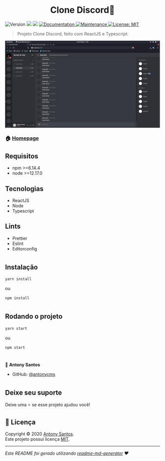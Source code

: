 <h1 align="center">Clone Discord👋</h1>
<p>
  <img alt="Version" src="https://img.shields.io/badge/version-1.0.0-blue.svg?cacheSeconds=2592000" />
  <img src="https://img.shields.io/badge/npm-%3E%3D6.14.4-blue.svg" />
  <img src="https://img.shields.io/badge/node-%3E%3D12.17.0-blue.svg" />
  <a href="https://github.com/antonycms/clone-discord#readme" target="_blank">
    <img alt="Documentation" src="https://img.shields.io/badge/documentation-yes-brightgreen.svg" />
  </a>
  <a href="https://github.com/antonycms/clone-discord/graphs/commit-activity" target="_blank">
    <img alt="Maintenance" src="https://img.shields.io/badge/Maintained%3F-yes-green.svg" />
  </a>
  <a href="https://github.com/antonycms/clone-discord/blob/master/LICENSE" target="_blank">
    <img alt="License: MIT" src="https://img.shields.io/github/license/antonycms/clone-discord" />
  </a>
</p>

> Projeto Clone Discord, feito com ReactJS e Typescript.

<img  align="center" src="./assets/print.png"/>

### 🏠 [Homepage](https://github.com/antonycms/techno)

## Requisitos

- npm >=6.14.4
- node >=12.17.0

## Tecnologias
- ReactJS
- Node
- Typescript

## Lints
- Prettier
- Eslint
- Editorconfig

#
## Instalação

```sh
yarn install
```
ou
```sh
npm install
```
#
## Rodando o projeto

```sh
yarn start
```
ou
```sh
npm start
```

#

👤 **Antony Santos**

* GitHub: [@antonycms](https://github.com/antonycms)

#
## Deixe seu suporte

Deixe uma ⭐️ se esse projeto ajudou você!

## 📝 Licença

Copyright © 2020 [Antony Santos](https://github.com/antonycms).<br />
Este projeto possui licença [MIT](hhttps://github.com/antonycms/clone-discord/blob/master/LICENSE).

***
_Este README foi gerado utilizando [readme-md-generator](https://github.com/kefranabg/readme-md-generator) ❤️_